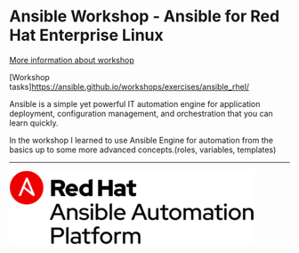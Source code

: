 # Ansible Workshop - Ansible for Red Hat Enterprise Linux

[More information about workshop](https://github.com/ansible/workshops/blob/master/exercises/ansible_rhel/README.md)

[Workshop tasks]https://ansible.github.io/workshops/exercises/ansible_rhel/

Ansible is a simple yet powerful IT automation engine for application deployment, configuration management, and orchestration that you can learn quickly.

In the workshop I learned to use Ansible Engine for automation from the basics up to some more advanced concepts.(roles, variables, templates)

---
![Red Hat Ansible Automation](https://github.com/ansible/workshops/raw/master/images/rh-ansible-automation-platform.png)